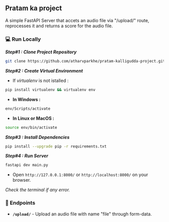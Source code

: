 ## Pratam ka project

A simple FastAPI Server that accets an audio file via "/upload/" route, reprocesses it and returns a score for the audio file.


### 💻 Run Locally

***Step#1 : Clone Project Repository***

```bash
git clone https://github.com/atharvparkhe/pratam-kalligudda-project.git && cd pratam-kalligudda-project
```

***Step#2 : Create Virtual Environment***

* If *virtualenv* is not istalled :
```bash
pip install virtualenv && virtualenv env
```
* **In Windows :**
```bash
env/Scripts/activate
```
* **In Linux or MacOS :**
```bash
source env/bin/activate
```

***Step#3 : Install Dependencies***

```bash
pip install --upgrade pip -r requirements.txt
```

***Step#4 : Run Server***

```bash
fastapi dev main.py
```

- Open `http://127.0.0.1:8000/` or `http://localhost:8000/` on your browser.

*Check the terminal if any error.*


### 🔗 Endpoints

- **`/upload/`** - Upload an audio file with name "file" through form-data.

